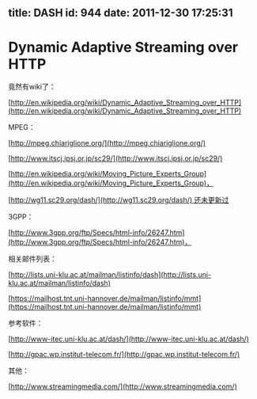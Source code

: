 title: DASH
id: 944
date: 2011-12-30 17:25:31
---

# **Dynamic Adaptive Streaming over HTTP**

竟然有wiki了：

[http://en.wikipedia.org/wiki/Dynamic_Adaptive_Streaming_over_HTTP](http://en.wikipedia.org/wiki/Dynamic_Adaptive_Streaming_over_HTTP)

MPEG：

[http://mpeg.chiariglione.org/](http://mpeg.chiariglione.org/)

[http://www.itscj.ipsj.or.jp/sc29/](http://www.itscj.ipsj.or.jp/sc29/)

[http://en.wikipedia.org/wiki/Moving_Picture_Experts_Group](http://en.wikipedia.org/wiki/Moving_Picture_Experts_Group)，

[http://wg11.sc29.org/dash/](http://wg11.sc29.org/dash/) 还未更新过

3GPP：

[http://www.3gpp.org/ftp/Specs/html-info/26247.htm](http://www.3gpp.org/ftp/Specs/html-info/26247.htm)，

相关邮件列表：

[http://lists.uni-klu.ac.at/mailman/listinfo/dash](http://lists.uni-klu.ac.at/mailman/listinfo/dash)

[https://mailhost.tnt.uni-hannover.de/mailman/listinfo/mmt](https://mailhost.tnt.uni-hannover.de/mailman/listinfo/mmt)

参考软件：

[http://www-itec.uni-klu.ac.at/dash/](http://www-itec.uni-klu.ac.at/dash/)

[http://gpac.wp.institut-telecom.fr/](http://gpac.wp.institut-telecom.fr/)

其他：

[http://www.streamingmedia.com/](http://www.streamingmedia.com/)
